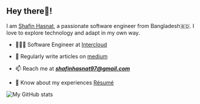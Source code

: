 ## Hey there👋!
I am [Shafin Hasnat](https://shafinhasnat.me), a passionate software engineer from Bangladesh🇧🇩. I love to explore technology and adapt in my own way.

- 🧑🏽‍💻 Software Engineer at [Intercloud](https://brilliant.com.bd/cloud) 

- 📝 Regularly write articles on [medium](https://shafinhasnat97.medium.com)

- 📫 Reach me at ***shafinhasnat97@gmail.com***

- 📄 Know about my experiences [Résumé](https://drive.google.com/file/d/1u0RyJ2ZLXsg4ntWa5aGGe0QopZxlhhg_/view?usp=sharing)


<!-- ![My GitHub stats](https://github-readme-stats.vercel.app/api?username=shafinhasnat&hide=contribs,prs) -->
![My GitHub stats](https://github-readme-stats.vercel.app/api?username=shafinhasnat&show_icons=true&theme=radical)
